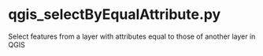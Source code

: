 # qgis_selectByEqualAttribute.py
Select features from a layer with attributes equal to those of another layer in QGIS
